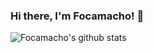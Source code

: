 ### Hi there, I'm Focamacho! 👋

![Focamacho's github stats](https://github-readme-stats.vercel.app/api?username=Focamacho&count_private=true&theme=radical)
